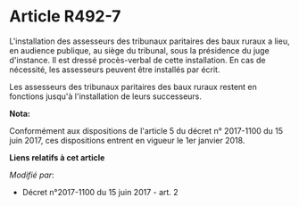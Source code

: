 # Article R492-7

L'installation des assesseurs des tribunaux paritaires des baux ruraux a lieu, en audience publique, au siège du tribunal,
sous la présidence du juge d'instance. Il est dressé procès-verbal de cette installation. En cas de nécessité, les assesseurs
peuvent être installés par écrit.

Les assesseurs des tribunaux paritaires des baux ruraux restent en fonctions jusqu'à l'installation de leurs successeurs.

**Nota:**

Conformément aux dispositions de l'article 5 du décret n° 2017-1100 du 15 juin 2017, ces dispositions entrent en vigueur le
1er janvier 2018.

**Liens relatifs à cet article**

_Modifié par_:

  - Décret n°2017-1100 du 15 juin 2017 - art. 2
